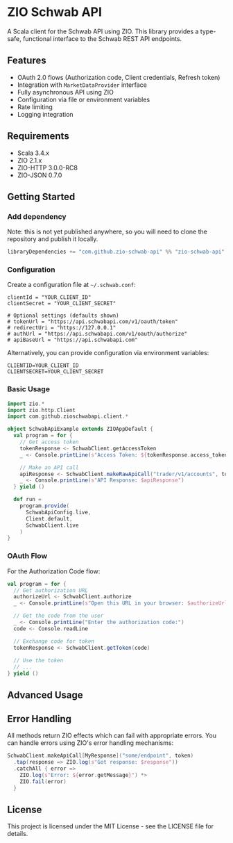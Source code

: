 # ZIO Schwab API

A Scala client for the Schwab API using ZIO. This library provides a type-safe, functional interface to the Schwab REST API endpoints.

## Features

- OAuth 2.0 flows (Authorization code, Client credentials, Refresh token)
- Integration with `MarketDataProvider` interface
- Fully asynchronous API using ZIO
- Configuration via file or environment variables
- Rate limiting
- Logging integration

## Requirements

- Scala 3.4.x
- ZIO 2.1.x
- ZIO-HTTP 3.0.0-RC8
- ZIO-JSON 0.7.0

## Getting Started

### Add dependency

Note: this is not yet published anywhere, so you will need to clone the repository and publish it locally.

```sbt
libraryDependencies += "com.github.zio-schwab-api" %% "zio-schwab-api" % "0.0.1-SNAPSHOT"
```

### Configuration

Create a configuration file at `~/.schwab.conf`:

```hocon
clientId = "YOUR_CLIENT_ID"
clientSecret = "YOUR_CLIENT_SECRET"

# Optional settings (defaults shown)
# tokenUrl = "https://api.schwabapi.com/v1/oauth/token"
# redirectUri = "https://127.0.0.1"
# authUrl = "https://api.schwabapi.com/v1/oauth/authorize"
# apiBaseUrl = "https://api.schwabapi.com"
```

Alternatively, you can provide configuration via environment variables:

```
CLIENTID=YOUR_CLIENT_ID
CLIENTSECRET=YOUR_CLIENT_SECRET
```

### Basic Usage

```scala
import zio.*
import zio.http.Client
import com.github.zioschwabapi.client.*

object SchwabApiExample extends ZIOAppDefault {
  val program = for {
    // Get access token
    tokenResponse <- SchwabClient.getAccessToken
    _ <- Console.printLine(s"Access Token: ${tokenResponse.access_token}")

    // Make an API call
    apiResponse <- SchwabClient.makeRawApiCall("trader/v1/accounts", tokenResponse.access_token)
    _ <- Console.printLine(s"API Response: $apiResponse")
  } yield ()

  def run =
    program.provide(
      SchwabApiConfig.live,
      Client.default,
      SchwabClient.live
    )
}
```

### OAuth Flow

For the Authorization Code flow:

```scala
val program = for {
  // Get authorization URL
  authorizeUrl <- SchwabClient.authorize
  _ <- Console.printLine(s"Open this URL in your browser: $authorizeUrl")

  // Get the code from the user
  _ <- Console.printLine("Enter the authorization code:")
  code <- Console.readLine

  // Exchange code for token
  tokenResponse <- SchwabClient.getToken(code)
  
  // Use the token
  // ...
} yield ()
```


## Advanced Usage

## Error Handling

All methods return ZIO effects which can fail with appropriate errors. You can handle errors using ZIO's error handling mechanisms:

```scala
SchwabClient.makeApiCall[MyResponse]("some/endpoint", token)
  .tap(response => ZIO.log(s"Got response: $response"))
  .catchAll { error =>
    ZIO.log(s"Error: ${error.getMessage}") *>
    ZIO.fail(error)
  }
```

## License

This project is licensed under the MIT License - see the LICENSE file for details.